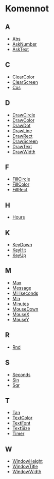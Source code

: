 Komennot
==========

A
----------
* [Abs](manual:abs)
* [AskNumber](manual:asknumber)
* [AskText](manual:asktext)

C
----------
* [ClearColor](manual:clearcolor)
* [ClearScreen](manual:clearscreen)
* [Cos](manual:cos)

D
----------
* [DrawCircle](manual:drawcircle)
* [DrawColor](manual:drawcolor)
* [DrawDot](manual:drawdot)
* [DrawLine](manual:drawline)
* [DrawRect](manual:drawrect)
* [DrawScreen](manual:drawscreen)
* [DrawText](manual:drawtext)
* [DrawWidth](manual:drawwidth)

F
----------
* [FillCircle](manual:fillcircle)
* [FillColor](manual:fillcolor)
* [FillRect](manual:fillrect)

H
----------
* [Hours](manual:hours)

K
----------
* [KeyDown](manual:keydown)
* [KeyHit](manual:keyhit)
* [KeyUp](manual:keyup)

M
----------
* [Max](manual:max)
* [Message](manual:message)
* [Milliseconds](manual:milliseconds)
* [Min](manual:min)
* [Minutes](manual:minutes)
* [MouseDown](manual:mousedown)
* [MouseX](manual:mousex)
* [MouseY](manual:mousey)

R
----------
* [Rnd](manual:rnd)

S
----------
* [Seconds](manual:seconds)
* [Sin](manual:sin)
* [Sqr](manual:sqr)

T
----------
* [Tan](manual:tan)
* [TextColor](manual:textcolor)
* [TextFont](manual:textfont)
* [TextSize](manual:textsize)
* [Timer](manual:timer)

W
----------
* [WindowHeight](manual:windowheight)
* [WindowTitle](manual:windowtitle)
* [WindowWidth](manual:windowwidth)

&nbsp;